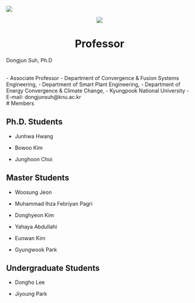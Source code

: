 
<a href="https://sites.google.com/site/knuscislab/home" target="_blank"><img src="https://img.shields.io/badge/SITE-333333?style=for-the-badge&logoColor=white"/></a>
<div align=center>
        <img src="https://capsule-render.vercel.app/api?type=waving&color=auto&height=200&section=header&text=SCISLAB&fontSize=90" />
</div>
<div align=center>
	<h1> Professor </h1>
	<div align=left>
		<p>Dongjun Suh, Ph.D</p>
		<br>
	- Associate Professor
  	- Department of Convergence & Fusion Systems Engineering,
  	- Department of Smart Plant Engineering,
  	- Department of Energy Convergence & Climate Change,
  	- Kyungpook National University
  	- E-mail: dongjunsuh@knu.ac.kr
	</div>
		
 		
</div>
<div align=left>
# Members

## Ph.D. Students
- Junhwa Hwang

- Bowoo Kim

- Junghoon Choi

## Master Students
- Woosung Jeon

- Muhammad Ihza Febriyan Pagri

- Donghyeon Kim

- Yahaya Abdullahi
  
- Eunwan Kim
  
- Gyungwook Park

## Undergraduate Students
- Dongho Lee
  
- Jiyoung Park
</div>
